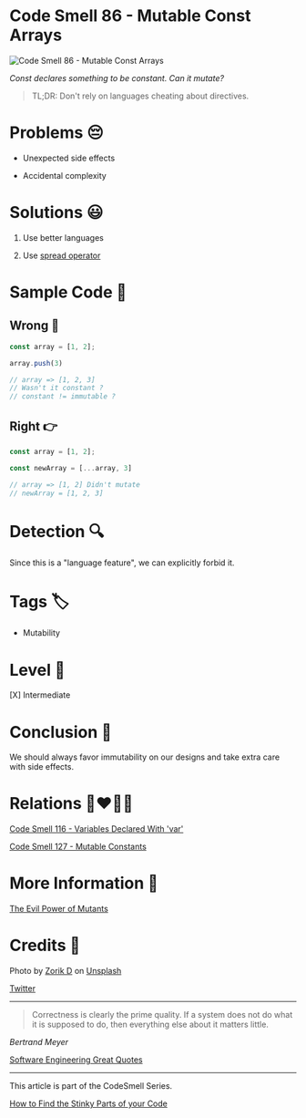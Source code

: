 # Code Smell 86 - Mutable Const Arrays

![Code Smell 86 - Mutable Const Arrays](Code%20Smell%2086%20-%20Mutable%20Const%20Arrays.jpg)

*Const declares something to be constant. Can it mutate?*

> TL;DR: Don't rely on languages cheating about directives.

# Problems 😔 

- Unexpected side effects

- Accidental complexity

# Solutions 😃

1. Use better languages

2. Use [spread operator](https://developer.mozilla.org/en-US/docs/Web/JavaScript/Reference/Operators/Spread_syntax)

# Sample Code 📖

## Wrong 🚫

<!-- [Gist Url](https://gist.github.com/mcsee/03563ad0268ac240336fcab195f8da29) -->

```javascript
const array = [1, 2];

array.push(3)

// array => [1, 2, 3]
// Wasn't it constant ?
// constant != immutable ?
```

## Right 👉

<!-- [Gist Url](https://gist.github.com/mcsee/c1610a6305aa2a1f3b9add686652d0b7) -->

```javascript
const array = [1, 2];

const newArray = [...array, 3]

// array => [1, 2] Didn't mutate
// newArray = [1, 2, 3]
```

# Detection 🔍

Since this is a "language feature", we can explicitly forbid it.

# Tags 🏷️

- Mutability 

# Level 🔋

[X] Intermediate

# Conclusion 🏁

We should always favor immutability on our designs and take extra care with side effects.

# Relations 👩‍❤️‍💋‍👨

[Code Smell 116 - Variables Declared With 'var'](https://github.com/mcsee/Software-Design-Articles/tree/main/Articles/Code%20Smells/Code%20Smell%20116%20-%20Variables%20Declared%20With%20'var'/readme.md)

[Code Smell 127 - Mutable Constants](https://github.com/mcsee/Software-Design-Articles/tree/main/Articles/Code%20Smells/Code%20Smell%20127%20-%20Mutable%20Constants/readme.md)

# More Information 📕

[The Evil Power of Mutants](https://github.com/mcsee/Software-Design-Articles/tree/main/Articles/Theory/The%20Evil%20Power%20of%20Mutants/readme.md)

# Credits 🙏

Photo by [Zorik D](https://unsplash.com/@justzorik) on [Unsplash](https://unsplash.com/s/photos/zombie)  

[Twitter](https://x.com/1430154471921922049)

* * *

> Correctness is clearly the prime quality. If a system does not do what it is supposed to do, then everything else about it matters little.

_Bertrand Meyer_
 
[Software Engineering Great Quotes](https://github.com/mcsee/Software-Design-Articles/tree/main/Articles/Quotes/Software%20Engineering%20Great%20Quotes/readme.md)

* * *

This article is part of the CodeSmell Series.

[How to Find the Stinky Parts of your Code](https://github.com/mcsee/Software-Design-Articles/tree/main/Articles/Code%20Smells/How%20to%20Find%20the%20Stinky%20parts%20of%20your%20Code/readme.md)